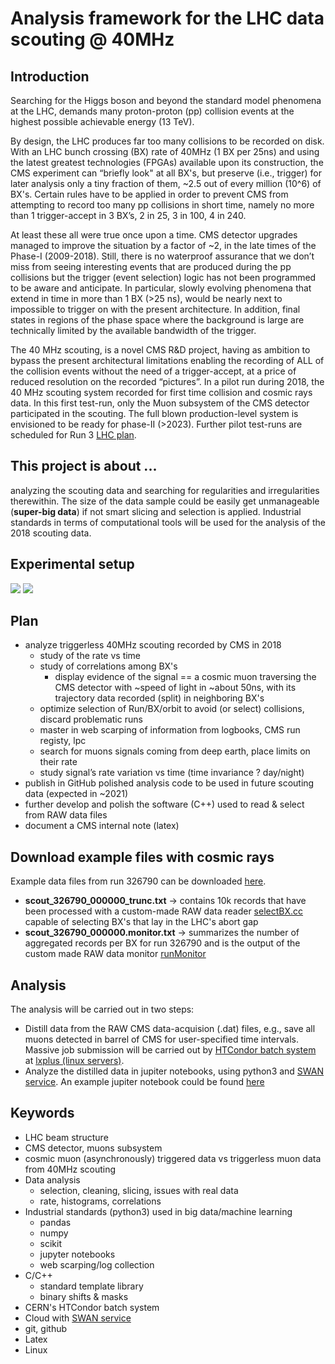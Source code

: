 # Analysis framework for the LHC data scouting @ 40MHz 

## Introduction 
Searching for the Higgs boson and beyond the standard model phenomena at the LHC, demands many proton-proton (pp) collision events at the highest possible achievable energy (13 TeV).

By design, the LHC produces far too many collisions to be recorded on disk. With an LHC bunch crossing (BX) rate of 40MHz (1 BX per 25ns) and using the latest greatest technologies (FPGAs) available upon its construction, the CMS experiment can “briefly look" at all BX's, but preserve (i.e., trigger) for later analysis only a tiny fraction of them, ~2.5 out of every million (10^6) of BX's. Certain rules have to be applied in order to prevent CMS from attempting to record too many pp collisions in short time, namely no more than 1 trigger-accept in 3 BX’s, 2 in 25, 3 in 100, 4 in 240. 

At least these all were true once upon a time. CMS detector upgrades managed to improve the situation by a factor of ~2, in the late times of the Phase-I (2009-2018). Still, there is no waterproof assurance that we don’t miss from seeing interesting events that are produced during the pp collisions but the trigger (event selection) logic has not been programmed to be aware and anticipate. In particular, slowly evolving phenomena that extend in time in more than 1 BX (>25 ns), would be nearly next to impossible to trigger on with the present architecture. In addition, final states in regions of the phase space where the background is large are technically limited by the available bandwidth of the trigger. 

The 40 MHz scouting, is a novel CMS R&D project, having as ambition to bypass the present architectural limitations enabling the recording of ALL of the collision events without the need of a trigger-accept, at a price of reduced resolution on the recorded “pictures”. In a pilot run during 2018, the 40 MHz scouting system recorded for first time collision and cosmic rays data. In this first test-run, only the Muon subsystem of the CMS detector participated in the scouting. The full blown production-level system is envisioned to be ready for phase-II (>2023). Further pilot test-runs are scheduled for Run 3 [LHC plan](https://lhc-commissioning.web.cern.ch/lhc-commissioning/schedule/LHC-long-term.htm).

## This project is about ...
analyzing the scouting data and searching for regularities and irregularities therewithin. The size of the data sample could be easily get unmanageable (**super-big data**) if not smart slicing and selection is applied. Industrial standards in terms of computational tools will be used for the analysis of the 2018 scouting data.  

## Experimental setup
<img src = http://theofil.web.cern.ch/theofil/dataScout/dscout_a.png></img>
<img src = http://theofil.web.cern.ch/theofil/dataScout/dscout_b.png></img>

##  Plan
* analyze triggerless 40MHz scouting recorded by CMS in 2018
    * study of the rate vs time 
    * study of correlations among BX's
        * display evidence of the signal == a cosmic muon traversing the CMS detector with ~speed of light in ~about 50ns, with its trajectory data recorded (split) in neighboring BX's
    * optimize selection of Run/BX/orbit to avoid (or select) collisions, discard problematic runs
    * master in web scarping of information from logbooks, CMS run registy, lpc
    * search for muons signals coming from deep earth, place limits on their rate 
    * study signal’s rate variation vs time (time invariance ? day/night)
* publish in GitHub polished analysis code to be used in future scouting data (expected in ~2021)
* further develop and polish the software (C++) used to read & select from RAW data files
* document a CMS internal note (latex)

## Download example files with cosmic rays 
Example data files from run 326790 can be downloaded [here](https://theofil.web.cern.ch/theofil/dataScout/index.php).
* **scout_326790_000000_trunc.txt**  -> contains 10k records that have been processed with a custom-made RAW data reader [selectBX.cc](https://github.com/theofil/dscout/blob/master/readBinary/selectBX.cc) capable of selecting BX's that lay in the LHC's abort gap
* **scout_326790_000000.monitor.txt** -> summarizes the number of aggregated records per BX for run 326790 and is the output of the custom made RAW data monitor [runMonitor](https://github.com/theofil/dscout/blob/master/readBinary/runMonitor.cc)

## Analysis
The analysis will be carried out in two steps:
* Distill data from the RAW CMS data-acquision (.dat) files, e.g., save all muons detected in barrel of CMS for user-specified time intervals. Massive job submission will be carried out by [HTCondor batch system](http://information-technology.web.cern.ch/services/fe/lxbatch/howto/quickstart-guide-htcondor) at [lxplus (linux servers)](http://information-technology.web.cern.ch/services/lxplus-service).
* Analyze the distilled data in jupiter notebooks, using python3 and [SWAN service](https://swan.web.cern.ch/).
An example jupiter notebook could be found [here](https://github.com/theofil/dscout/blob/master/analysis/exampleAnalysis.ipynb)

## Keywords  
* LHC beam structure
* CMS detector, muons subsystem
* cosmic muon  (asynchronously) triggered data vs triggerless muon data from 40MHz scouting
* Data analysis 
   * selection, cleaning, slicing, issues with real data
   * rate, histograms, correlations
* Industrial standards (python3) used in big data/machine learning 
   * pandas
   * numpy 
   * scikit
   * jupyter notebooks
   * web scarping/log collection 
* C/C++ 
   * standard template library 
   * binary shifts & masks
* CERN's HTCondor batch system
* Cloud with [SWAN service](https://swan.web.cern.ch/)
* git, github 
* Latex
* Linux
